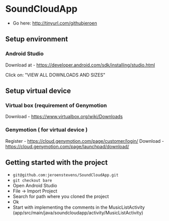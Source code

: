SoundCloudApp
=============

* Go here: http://tinyurl.com/githubjeroen

## Setup environment

### Android Studio
Download at - https://developer.android.com/sdk/installing/studio.html

Click on: "VIEW ALL DOWNLOADS AND SIZES"

## Setup virtual device
### Virtual box (requirement of Genymotion
Download - https://www.virtualbox.org/wiki/Downloads

### Genymotion ( for virtual device )
Register - https://cloud.genymotion.com/page/customer/login/
Download - https://cloud.genymotion.com/page/launchpad/download/

## Getting started with the project
* ``` git@github.com:jeroenstevens/SoundCloudApp.git ```
* ``` git checkout bare ```
* Open Android Studio
* File -> Import Project
* Search for path where you cloned the project
* Ok
* Start with implementing the comments in the MusicListActivity 
  (app/src/main/java/soundcloudapp/activity/MusicListActivity)
